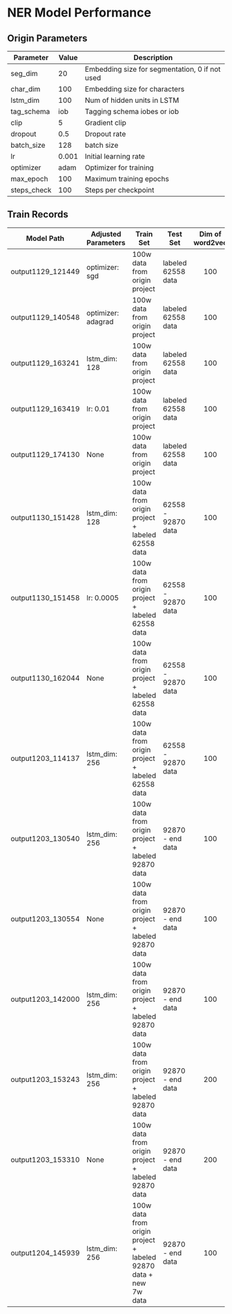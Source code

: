 # NER Model Performance

## Origin Parameters

| Parameter   | Value | Description                                    |
| ----------- | ----- | ---------------------------------------------- |
| seg_dim     | 20    | Embedding size for segmentation, 0 if not used |
| char_dim    | 100   | Embedding size for characters                  |
| lstm_dim    | 100   | Num of hidden units in LSTM                    |
| tag_schema  | iob   | Tagging schema iobes or iob                    |
| clip        | 5     | Gradient clip                                  |
| dropout     | 0.5   | Dropout rate                                   |
| batch_size  | 128   | batch size                                     |
| lr          | 0.001 | Initial learning rate                          |
| optimizer   | adam  | Optimizer for training                         |
| max_epoch   | 100   | Maximum training epochs                        |
| steps_check | 100   | Steps per checkpoint                           |

## Train Records

| Model Path        | Adjusted Parameters | Train Set                                                    | Test Set           | Dim of word2vec | Remark                         |
| ----------------- | ------------------- | ------------------------------------------------------------ | ------------------ | :-------------: | ------------------------------ |
| output1129_121449 | optimizer: sgd      | 100w data from origin project                                | labeled 62558 data |       100       |                                |
| output1129_140548 | optimizer: adagrad  | 100w data from origin project                                | labeled 62558 data |       100       |                                |
| output1129_163241 | lstm_dim: 128       | 100w data from origin project                                | labeled 62558 data |       100       | Better performance             |
| output1129_163419 | lr: 0.01            | 100w data from origin project                                | labeled 62558 data |       100       |                                |
| output1129_174130 | None                | 100w data from origin project                                | labeled 62558 data |       100       |                                |
| output1130_151428 | lstm_dim: 128       | 100w data from origin project + labeled 62558 data           | 62558 - 92870 data |       100       |                                |
| output1130_151458 | lr: 0.0005          | 100w data from origin project + labeled 62558 data           | 62558 - 92870 data |       100       |                                |
| output1130_162044 | None                | 100w data from origin project + labeled 62558 data           | 62558 - 92870 data |       100       |                                |
| output1203_114137 | lstm_dim: 256       | 100w data from origin project + labeled 62558 data           | 62558 - 92870 data |       100       | Worse than lstm_dim = 128      |
| output1203_130540 | lstm_dim: 256       | 100w data from origin project + labeled 92870 data           | 92870 - end data   |       100       | Best performance till now      |
| output1203_130554 | None                | 100w data from origin project + labeled 92870 data           | 92870 - end data   |       100       |                                |
| output1203_142000 | lstm_dim: 256       | 100w data from origin project + labeled 92870 data           | 92870 - end data   |       100       | May not better than lstm = 128 |
| output1203_153243 | lstm_dim: 256       | 100w data from origin project + labeled 92870 data           | 92870 - end data   |       200       | Worse than dim of w2v = 100    |
| output1203_153310 | None                | 100w data from origin project + labeled 92870 data           | 92870 - end data   |       200       |                                |
| output1204_145939 | lstm_dim: 256       | 100w data from origin project + labeled 92870 data + new 7w data | 92870 - end data   |       100       |                                |

